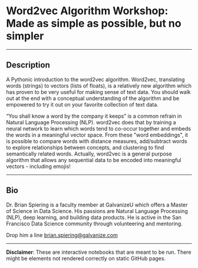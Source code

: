 Word2vec Algorithm Workshop: Made as simple as possible, but no simpler
====

----
Description
----

A Pythonic introduction to the word2vec algorithm. Word2vec, translating words (strings) to vectors (lists of floats), is a relatively new algorithm which has proven to be very useful for making sense of text data. You should walk out at the end with a conceptual understanding of the algorithm and be empowered to try it out on your favorite collection of text data.

“You shall know a word by the company it keeps” is a common refrain in Natural Language Processing (NLP). word2vec does that by training a neural network to learn which words tend to co-occur together and embeds the words in a meaningful vector space. From these "word embeddings", it is possible to compare words with  distance measures, add/subtract words to explore relationships between concepts, and clustering to find semantically related words. Actually, word2vec is a general purpose algorithm that allows any sequential data to be encoded into meaningful vectors - including emojis!

----
Bio
----

Dr. Brian Spiering is a faculty member at GalvanizeU which offers a Master of Science in Data Science. His passions are Natural Language Processing (NLP), deep learning, and building data products. He is active in the San Francisco Data Science community through volunteering and mentoring.

Drop him a line [brian.spiering@galvanize.com](mailto:brian.spiering@galvanize.com)

----

__Disclaimer__: These are interactive notebooks that are meant to be run. There might be elements not rendered correctly on static GitHub pages.
